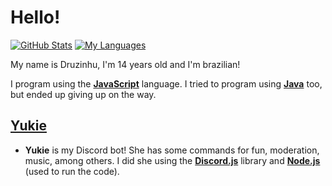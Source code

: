 <!--
**Druzinhu/Druzinhu** is a ✨ _special_ ✨ repository because its `README.md` (this file) appears on your GitHub profile.

Here are some ideas to get you started:

- 🔭 I’m currently working on ...
- 🌱 I’m currently learning ...
- 👯 I’m looking to collaborate on ...
- 🤔 I’m looking for help with ...
- 💬 Ask me about ...
- 📫 How to reach me: ...
- 😄 Pronouns: ...
- ⚡ Fun fact: ...
-->
# Hello!

[![GitHub Stats](https://github-readme-stats.vercel.app/api?username=Druzinhu&show_icons=true&include_all_commits=true&theme=gotham&hide_border=true)](https://github.com/Druzinhu)
[![My Languages](https://github-readme-stats.vercel.app/api/top-langs/?username=Druzinhu&layout=compact&theme=gotham&hide_border=true)](https://github.com/Druzinhu)

My name is Druzinhu, I'm 14 years old and I'm brazilian!

I program using the **[JavaScript](https://pt.wikipedia.org/wiki/JavaScript)** language. I tried to program using **[Java](https://pt.wikipedia.org/wiki/Java)** too, but ended up giving up on the way.

## [Yukie](https://github.com/Druzinhu/Yukie)
- **Yukie** is my Discord bot! She has some commands for fun, moderation, music, among others. I did she using the **[Discord.js](https://discord.js.org/)** library and **[Node.js](https://nodejs.org/en/)** (used to run the code).
